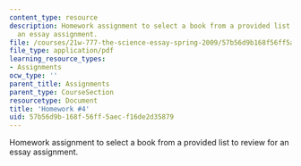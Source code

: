 ```yaml
---
content_type: resource
description: Homework assignment to select a book from a provided list to review for
  an essay assignment.
file: /courses/21w-777-the-science-essay-spring-2009/57b56d9b168f56ff5aecf16de2d35879_MIT21W_777s09_assn03_hw4.pdf
file_type: application/pdf
learning_resource_types:
- Assignments
ocw_type: ''
parent_title: Assignments
parent_type: CourseSection
resourcetype: Document
title: 'Homework #4'
uid: 57b56d9b-168f-56ff-5aec-f16de2d35879
---
```

Homework assignment to select a book from a provided list to review for an essay assignment.

